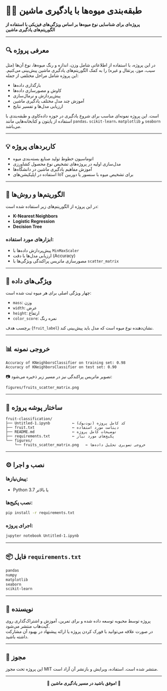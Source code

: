 
# 🍎🍌 طبقه‌بندی میوه‌ها با یادگیری ماشین

**پروژه‌ای برای شناسایی نوع میوه‌ها بر اساس ویژگی‌های فیزیکی با استفاده از الگوریتم‌های یادگیری ماشین**

---

## 🔍 معرفی پروژه

در این پروژه، با استفاده از اطلاعاتی شامل وزن، اندازه و رنگ میوه‌ها، نوع آن‌ها (مثل سیب، موز، پرتقال و غیره) را به کمک الگوریتم‌های یادگیری ماشین پیش‌بینی می‌کنیم. این پروژه شامل مراحل مختلفی از جمله:

- بارگذاری داده‌ها
- کاوش و مصورسازی داده‌ها
- پیش‌پردازش و نرمال‌سازی
- آموزش چند مدل مختلف یادگیری ماشین
- ارزیابی مدل‌ها و تفسیر نتایج

است. این پروژه نمونه‌ای مناسب برای شروع یادگیری در حوزه داده‌کاوی و طبقه‌بندی با استفاده از پایتون و کتابخانه‌هایی مانند `pandas`، `scikit-learn`، `matplotlib` و `seaborn` می‌باشد.

---

## 💡 کاربردهای پروژه

- اتوماسیون خطوط تولید صنایع بسته‌بندی میوه
- مدل‌سازی اولیه در پروژه‌های تشخیص نوع محصول کشاورزی
- آموزش مفاهیم یادگیری ماشین در دانشگاه‌ها
- استفاده در اپلیکیشن‌های IoT برای تشخیص میوه با سنسور یا دوربین

---

## 🧠 الگوریتم‌ها و روش‌ها

در این پروژه از الگوریتم‌های زیر استفاده شده است:

- **K-Nearest Neighbors**
- **Logistic Regression**
- **Decision Tree**

### ابزارهای مورد استفاده:
- پیش‌پردازش داده‌ها با `MinMaxScaler`
- ارزیابی مدل‌ها با دقت (Accuracy)
- مصورسازی ماتریس پراکندگی ویژگی‌ها با `scatter_matrix`

---

## 🧪 ویژگی‌های داده

چهار ویژگی اصلی برای هر میوه ثبت شده است:

- `mass`: وزن
- `width`: عرض
- `height`: ارتفاع
- `color_score`: نمره رنگ

برچسب هدف (`fruit_label`) نشان‌دهنده نوع میوه است که مدل باید پیش‌بینی کند.

---

## 📊 خروجی نمونه

```text
Accuracy of KNeighborsClassifier on training set: 0.98
Accuracy of KNeighborsClassifier on test set: 0.90
```

📷 تصویر ماتریس پراکندگی نیز در مسیر زیر ذخیره می‌شود:

```
figures/fruits_scatter_matrix.png
```

---

## 📁 ساختار پوشه پروژه

```
fruit-classification/
├── Untitled-1.ipynb          ← کد کامل پروژه (نوت‌بوک)
├── fruit.txt                 ← دیتاست مورد استفاده
├── README.md                 ← توضیحات کامل پروژه
├── requirements.txt          ← پکیج‌های مورد نیاز
└── figures/
    └── fruits_scatter_matrix.png   ← خروجی تصویری تحلیل داده‌ها
```

---

## ⚙️ نصب و اجرا

### پیش‌نیازها:

- Python 3.7 یا بالاتر

### نصب پکیج‌ها:

```bash
pip install -r requirements.txt
```

### اجرای پروژه:

```bash
jupyter notebook Untitled-1.ipynb
```

---

## 📦 فایل `requirements.txt`

```txt
pandas
numpy
matplotlib
seaborn
scikit-learn
```

---

## 👤 نویسنده

پروژه توسط محبوبه توسعه داده شده و برای تمرین، آموزش و اشتراک‌گذاری روی گیت‌هاب منتشر می‌شود.  
در صورت علاقه می‌توانید با فورک کردن پروژه یا ارائه پیشنهاد در بهبود آن مشارکت داشته باشید.

---

## 🪪 مجوز

این پروژه تحت مجوز MIT منتشر شده است. استفاده، ویرایش و بازنشر آن آزاد است.

---

<p align="center">
  <strong>🌟 موفق باشید در مسیر یادگیری ماشین! 🌟</strong>
</p>
